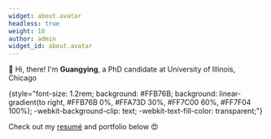 ```yaml
---
widget: about.avatar
headless: true
weight: 10
author: admin
widget_id: about.avatar
---
```

👋 Hi, there! I'm **Guangying**, a PhD candidate at University of Illinois, Chicago


{style="font-size: 1.2rem; background: #FFB76B; background: linear-gradient(to right, #FFB76B 0%, #FFA73D 30%, #FF7C00 60%, #FF7F04 100%); -webkit-background-clip: text; -webkit-text-fill-color: transparent;"}

Check out my [resumé](/about/) and portfolio below 😍